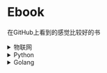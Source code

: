 # Ebook
在GitHub上看到的感觉比较好的书

<details>
  <summary>物联网</summary>
  
  * [《软硬结合——从零打造物联网》 - 基于JS的物联网教程](https://github.com/alwxkxk/soft-and-hard)
  * [《一步步搭建物联网系统》(教你设计物联网系统)](http://phodal.github.io/designiot/)
  
</details>

<details>
  <summary>Python</summary>
  
  * [《Python - 100天从新手到大师》](https://github.com/jackfrued/Python-100-Days)
  
  - [《spider book》](https://github.com/ecithy/spider_book)
  
</details>

<details>
  <summary>Golang</summary>
  
  * [《Mastering Go》第一版 - 翻译已完成](https://wskdsgcf.gitbook.io/mastering-go-zh-cn/)
  * [《Mastering Go》第二版 - 翻译进行时](https://hantmac.gitbook.io/mastering-go-second/)
  
</details>
